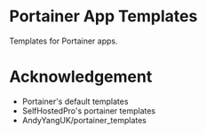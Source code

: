 # Portainer App Templates

Templates for Portainer apps.

# Acknowledgement
* Portainer's default templates
* SelfHostedPro's portainer templates
* AndyYangUK/portainer_templates
